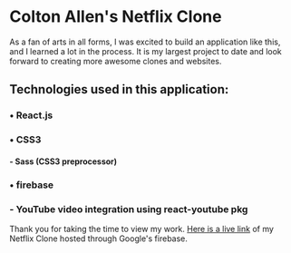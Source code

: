 # Colton Allen's Netflix Clone

As a fan of arts in all forms, I was excited to build an application like this, and I learned a lot in the process. It is my largest project to date and look forward to creating more awesome clones and websites.

## Technologies used in this application:

### • React.js
### • CSS3
#### - Sass (CSS3 preprocessor)
### • firebase
### - YouTube video integration using react-youtube pkg

Thank you for taking the time to view my work. [Here is a live link](https://netflix-clone-ebe90.firebaseapp.com/) of my Netflix Clone hosted through Google's firebase.